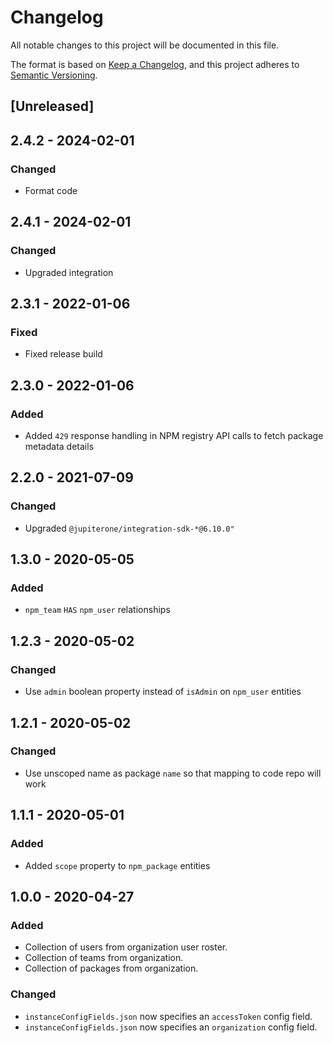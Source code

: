 # Changelog

All notable changes to this project will be documented in this file.

The format is based on [Keep a Changelog](https://keepachangelog.com/en/1.0.0/),
and this project adheres to
[Semantic Versioning](https://semver.org/spec/v2.0.0.html).

## [Unreleased]

## 2.4.2 - 2024-02-01

### Changed

- Format code

## 2.4.1 - 2024-02-01

### Changed

- Upgraded integration

## 2.3.1 - 2022-01-06

### Fixed

- Fixed release build

## 2.3.0 - 2022-01-06

### Added

- Added `429` response handling in NPM registry API calls to fetch package
  metadata details

## 2.2.0 - 2021-07-09

### Changed

- Upgraded `@jupiterone/integration-sdk-*@6.10.0"`

## 1.3.0 - 2020-05-05

### Added

- `npm_team` `HAS` `npm_user` relationships

## 1.2.3 - 2020-05-02

### Changed

- Use `admin` boolean property instead of `isAdmin` on `npm_user` entities

## 1.2.1 - 2020-05-02

### Changed

- Use unscoped name as package `name` so that mapping to code repo will work

## 1.1.1 - 2020-05-01

### Added

- Added `scope` property to `npm_package` entities

## 1.0.0 - 2020-04-27

### Added

- Collection of users from organization user roster.
- Collection of teams from organization.
- Collection of packages from organization.

### Changed

- `instanceConfigFields.json` now specifies an `accessToken` config field.
- `instanceConfigFields.json` now specifies an `organization` config field.

